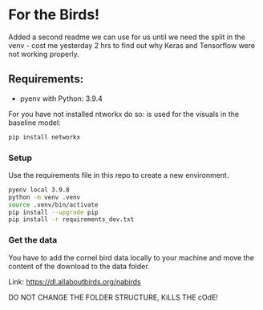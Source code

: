 # For the  Birds!

Added a second readme we can use for us until we need the split in the venv - cost me yesterday 2 hrs to find out why Keras and Tensorflow were not working properly. 

## Requirements:

- pyenv with Python: 3.9.4

For you have not installed ntworkx do so: is used for the visuals in the baseline model: 

```BASH
pip install networkx
```

### Setup

Use the requirements file in this repo to create a new environment.

```BASH
pyenv local 3.9.8
python -m venv .venv
source .venv/bin/activate
pip install --upgrade pip
pip install -r requirements_dev.txt
```

### Get the data 

You have to add the cornel bird data locally to your machine and move the content of the download to the data folder. 

Link: https://dl.allaboutbirds.org/nabirds

DO NOT CHANGE THE FOLDER STRUCTURE, KiLLS THE cOdE!